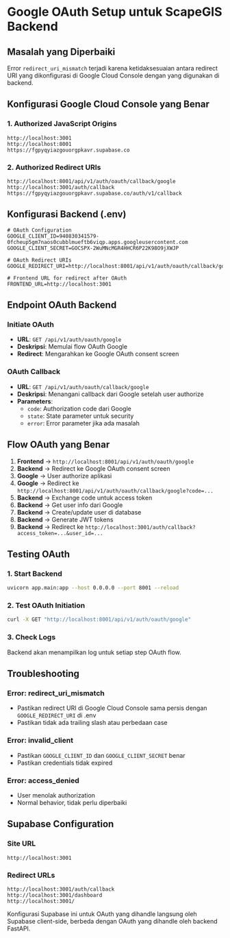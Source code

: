 # Google OAuth Setup untuk ScapeGIS Backend

## Masalah yang Diperbaiki

Error `redirect_uri_mismatch` terjadi karena ketidaksesuaian antara redirect URI yang dikonfigurasi di Google Cloud Console dengan yang digunakan di backend.

## Konfigurasi Google Cloud Console yang Benar

### 1. Authorized JavaScript Origins
```
http://localhost:3001
http://localhost:8001
https://fgpyqyiazgouorgpkavr.supabase.co
```

### 2. Authorized Redirect URIs
```
http://localhost:8001/api/v1/auth/oauth/callback/google
http://localhost:3001/auth/callback
https://fgpyqyiazgouorgpkavr.supabase.co/auth/v1/callback
```

## Konfigurasi Backend (.env)

```env
# OAuth Configuration
GOOGLE_CLIENT_ID=940830341579-0fcheup5gm7naos0cubblmueftb6viqp.apps.googleusercontent.com
GOOGLE_CLIENT_SECRET=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

# OAuth Redirect URIs
GOOGLE_REDIRECT_URI=http://localhost:8001/api/v1/auth/oauth/callback/google

# Frontend URL for redirect after OAuth
FRONTEND_URL=http://localhost:3001
```

## Endpoint OAuth Backend

### Initiate OAuth
- **URL**: `GET /api/v1/auth/oauth/google`
- **Deskripsi**: Memulai flow OAuth Google
- **Redirect**: Mengarahkan ke Google OAuth consent screen

### OAuth Callback
- **URL**: `GET /api/v1/auth/oauth/callback/google`
- **Deskripsi**: Menangani callback dari Google setelah user authorize
- **Parameters**: 
  - `code`: Authorization code dari Google
  - `state`: State parameter untuk security
  - `error`: Error parameter jika ada masalah

## Flow OAuth yang Benar

1. **Frontend** → `http://localhost:8001/api/v1/auth/oauth/google`
2. **Backend** → Redirect ke Google OAuth consent screen
3. **Google** → User authorize aplikasi
4. **Google** → Redirect ke `http://localhost:8001/api/v1/auth/oauth/callback/google?code=...`
5. **Backend** → Exchange code untuk access token
6. **Backend** → Get user info dari Google
7. **Backend** → Create/update user di database
8. **Backend** → Generate JWT tokens
9. **Backend** → Redirect ke `http://localhost:3001/auth/callback?access_token=...&user_id=...`

## Testing OAuth

### 1. Start Backend
```bash
uvicorn app.main:app --host 0.0.0.0 --port 8001 --reload
```

### 2. Test OAuth Initiation
```bash
curl -X GET "http://localhost:8001/api/v1/auth/oauth/google"
```

### 3. Check Logs
Backend akan menampilkan log untuk setiap step OAuth flow.

## Troubleshooting

### Error: redirect_uri_mismatch
- Pastikan redirect URI di Google Cloud Console sama persis dengan `GOOGLE_REDIRECT_URI` di .env
- Pastikan tidak ada trailing slash atau perbedaan case

### Error: invalid_client
- Pastikan `GOOGLE_CLIENT_ID` dan `GOOGLE_CLIENT_SECRET` benar
- Pastikan credentials tidak expired

### Error: access_denied
- User menolak authorization
- Normal behavior, tidak perlu diperbaiki

## Supabase Configuration

### Site URL
```
http://localhost:3001
```

### Redirect URLs
```
http://localhost:3001/auth/callback
http://localhost:3001/dashboard
http://localhost:3001/
```

Konfigurasi Supabase ini untuk OAuth yang dihandle langsung oleh Supabase client-side, berbeda dengan OAuth yang dihandle oleh backend FastAPI.
